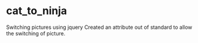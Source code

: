 # cat_to_ninja
Switching pictures using jquery
Created an attribute out of standard to allow the switching of picture.
